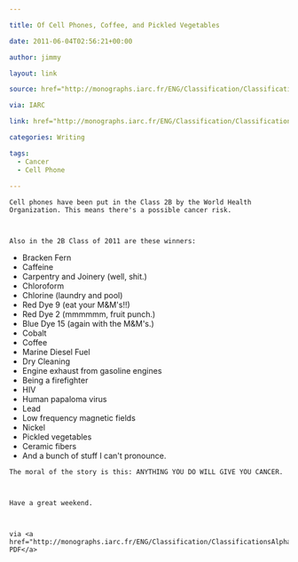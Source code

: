 ```yaml
---

title: Of Cell Phones, Coffee, and Pickled Vegetables

date: 2011-06-04T02:56:21+00:00

author: jimmy

layout: link

source: href="http://monographs.iarc.fr/ENG/Classification/ClassificationsAlphaOrder.pdf

via: IARC

link: href="http://monographs.iarc.fr/ENG/Classification/ClassificationsAlphaOrder.pdf

categories: Writing

tags:
  - Cancer
  - Cell Phone
  
---
```


  
    Cell phones have been put in the Class 2B by the World Health Organization. This means there's a possible cancer risk.
  
  
  
    Also in the 2B Class of 2011 are these winners:
  
  
  <ul>
    <li>
      Bracken Fern
    </li>
    <li>
      Caffeine
    </li>
    <li>
      Carpentry and Joinery (well, shit.)
    </li>
    <li>
      Chloroform
    </li>
    <li>
      Chlorine (laundry and pool)
    </li>
    <li>
      Red Dye 9 (eat your M&M's!!)
    </li>
    <li>
      Red Dye 2 (mmmmmm, fruit punch.)
    </li>
    <li>
      Blue Dye 15 (again with the M&M's.)
    </li>
    <li>
      Cobalt
    </li>
    <li>
      Coffee
    </li>
    <li>
      Marine Diesel Fuel
    </li>
    <li>
      Dry Cleaning
    </li>
    <li>
      Engine exhaust from gasoline engines
    </li>
    <li>
      Being a firefighter
    </li>
    <li>
      HIV
    </li>
    <li>
      Human papaloma virus
    </li>
    <li>
      Lead
    </li>
    <li>
      Low frequency magnetic fields
    </li>
    <li>
      Nickel
    </li>
    <li>
      Pickled vegetables
    </li>
    <li>
      Ceramic fibers
    </li>
    <li>
      And a bunch of stuff I can't pronounce.
    </li>
  </ul>
  
  
    The moral of the story is this: ANYTHING YOU DO WILL GIVE YOU CANCER.
  
  
  
    Have a great weekend.
  
  
  
    via <a href="http://monographs.iarc.fr/ENG/Classification/ClassificationsAlphaOrder.pdf">IARC PDF</a>
  
